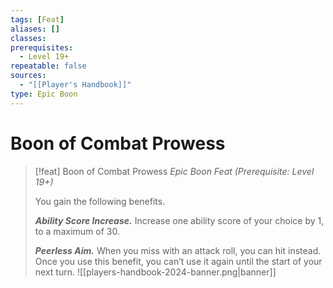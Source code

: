 ```yaml
---
tags: [Feat]
aliases: []
classes: 
prerequisites:
  - Level 19+
repeatable: false
sources:
  - "[[Player's Handbook]]"
type: Epic Boon
---
```

# Boon of Combat Prowess
>[!feat] Boon of Combat Prowess
>_Epic Boon Feat (Prerequisite: Level 19+)_
>
>You gain the following benefits.
>
>**_Ability Score Increase._** Increase one ability score of your choice by 1, to a maximum of 30.
>
>**_Peerless Aim._** When you miss with an attack roll, you can hit instead. Once you use this benefit, you can’t use it again until the start of your next turn.
![[players-handbook-2024-banner.png|banner]]
